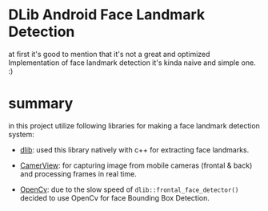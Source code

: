 # DLib Android Face Landmark Detection
at first it's good to mention that it's not a great and optimized Implementation of face landmark detection it's kinda naive and simple one. :)

# summary

in this project utilize following libraries for making a face landmark detection system:

- [dlib](http://dlib.net/): used this library natively with c++ for extracting face landmarks.

- [CamerView](https://github.com/natario1/CameraView): for capturing image from mobile cameras (frontal & back) and processing frames in real time.

- [OpenCv](https://opencv.org/android/): due to the slow speed of ```dlib::frontal_face_detector()``` decided to use OpenCv for face Bounding Box Detection.